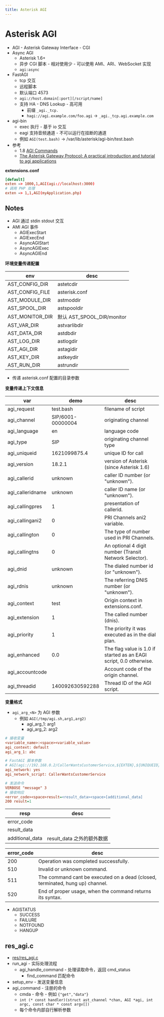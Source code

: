 ```yaml
---
title: Asterisk AGI
---
```


# Asterisk AGI

- AGI - Asterisk Gateway Interface - CGI
- Async AGI
  - Asterisk 1.6+
  - 异步 CGI 脚本 - 相对使用少 - 可以使用 AMI、ARI、WebSocket 实现
  - `agi:async`
- FastAGI
  - tcp 交互
  - 远程脚本
  - 默认端口 4573
  - `agi://host.domain[:port][/script/name]`
  - 支持 HA - DNS Lookup - 高可用
    - 前缀 `_agi._tcp.`
    - `hagi://agi.example.com/foo.agi` -> `_agi._tcp.agi.example.com`
- agi-bin
  - exec 执行 - 基于 io 交互
  - eagi 支持音频通道 - 不可以运行在挂断的通道
  - 例如 `AGI(test.bash)` -> /var/lib/asterisk/agi-bin/test.bash
- 参考
  - 1.8 [AGI Commands](https://wiki.asterisk.org/wiki/display/AST/AGI+Commands)
  - [The Asterisk Gateway Protocol: A practical introduction and tutorial to agi applications](http://marcelog.github.io/articles/agi.html)

**extensions.conf**

```conf
[default]
exten => 1000,1,AGI(agi://localhost:3000)
# 调用 PHP 处理
exten => 1,1,AGI(myApplication.php)
```

## Notes

- AGI 通过 stdin stdout 交互
- AMI AGI 事件
  - AGIExecStart
  - AGIExecEnd
  - AsyncAGIStart
  - AsyncAGIExec
  - AsyncAGIEnd

**环境变量传递配置**

| env             | desc                       |
| --------------- | -------------------------- |
| AST_CONFIG_DIR  | astetcdir                  |
| AST_CONFIG_FILE | asterisk.conf              |
| AST_MODULE_DIR  | astmoddir                  |
| AST_SPOOL_DIR   | astspooldir                |
| AST_MONITOR_DIR | 默认 AST_SPOOL_DIR/monitor |
| AST_VAR_DIR     | astvarlibdir               |
| AST_DATA_DIR    | astdbdir                   |
| AST_LOG_DIR     | astlogdir                  |
| AST_AGI_DIR     | astagidir                  |
| AST_KEY_DIR     | astkeydir                  |
| AST_RUN_DIR     | astrundir                  |

- 传递 asterisk.conf 配置的目录参数

**变量传递上下文信息**

| var              | demo              | desc                                                               |
| ---------------- | ----------------- | ------------------------------------------------------------------ |
| agi_request      | test.bash         | filename of script                                                 |
| agi_channel      | SIP/6001-00000004 | originating channel                                                |
| agi_language     | en                | language code                                                      |
| agi_type         | SIP               | originating channel type                                           |
| agi_uniqueid     | 1621099875.4      | unique ID for call                                                 |
| agi_version      | 18.2.1            | version of Asterisk (since Asterisk 1.6)                           |
| agi_callerid     | unknown           | caller ID number (or "unknown").                                   |
| agi_calleridname | unknown           | caller ID name (or "unknown").                                     |
| agi_callingpres  | 1                 | presentation of callerid.                                          |
| agi_callingani2  | 0                 | PRI Channels ani2 variable.                                        |
| agi_callington   | 0                 | The type of number used in PRI Channels.                           |
| agi_callingtns   | 0                 | An optional 4 digit number (Transit Network Selector).             |
| agi_dnid         | unknown           | The dialed number id (or "unknown").                               |
| agi_rdnis        | unknown           | The referring DNIS number (or "unknown").                          |
| agi_context      | test              | Origin context in extensions.conf.                                 |
| agi_extension    | 1                 | The called number (dnis).                                          |
| agi_priority     | 1                 | The priority it was executed as in the dial plan.                  |
| agi_enhanced     | 0.0               | The flag value is 1.0 if started as an EAGI script, 0.0 otherwise. |
| agi_accountcode  |                   | Account code of the origin channel.                                |
| agi_threadid     | 140092630592288   | Thread ID of the AGI script.                                       |

**变量格式**

- `agi_arg_<N>` 为 AGI 参数
  - 例如 `AGI(/tmp/agi.sh,arg1,arg2)`
    - agi_arg_1: arg1
    - agi_arg_2: arg2

```ini
# 接收变量
<variable_name>:<space><variable_value>
agi_context: default
agi_arg_1: abc

# FastAGI 脚本参数
# AGI(agi://192.168.0.2/CallerWantsCustomerService,${EXTEN},${UNIQUEID},${CALLERID(name)})
agi_network: yes
agi_network_script: CallerWantsCustomerService

# 发送命令
VERBOSE "message" 3
# 接收响应
<error_code><space>result=<result_data><space>[additional_data]
200 result=1
```

| resp            | desc                       |
| --------------- | -------------------------- |
| error_code      |
| result_data     |
| additional_data | result_data 之外的额外数据 |

| error_code | desc                                                                          |
| ---------- | ----------------------------------------------------------------------------- |
| 200        | Operation was completed successfully.                                         |
| 510        | Invalid or unknown command.                                                   |
| 511        | The command cant be executed on a dead (closed, terminated, hung up) channel. |
| 520        | End of proper usage, when the command returns its syntax.                     |

- AGISTATUS
  - SUCCESS
  - FAILURE
  - NOTFOUND
  - HANGUP

## res_agi.c
- [res/res_agi.c](https://github.com/asterisk/asterisk/blob/master/res/res_agi.c)
- run_agi - 实际处理流程
  - agi_handle_command - 处理读取命令，返回 cmd_status
    - find_command 匹配命令
- setup_env - 发送变量信息
- agi_command - 注册的命令
  - cmda - 命令 - 例如 `{"get","data"}`
  - `int (* const handler)(struct ast_channel *chan, AGI *agi, int argc, const char * const argv[])`
  - 每个命令内部自行解析参数
